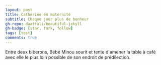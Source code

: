 ```yaml
---
layout: post
title: Catherine en maternité
subtitle: Chaque jour plus de bonheur
gh-repo: daattali/beautiful-jekyll
gh-badge: [star, fork, follow]
tags: [test]
comments: true
---
```


Entre deux biberons, Bébé Minou sourit et tente d'amener la table à café avec elle le plus loin possible de son endroit de prédilection.